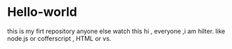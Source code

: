 # Hello-world
this is my firt repository
anyone else watch this
    hi , everyone ,i am hilter. like node.js or cofferscript , HTML or vs.
